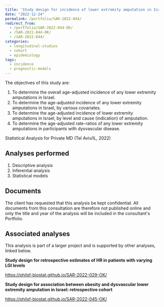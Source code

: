 ```yaml
---
title: 'Study design for incidence of lower extremity amputation in Israel: retrospective cohort'
date: "2022-12-24"
permalink: /portfolio/SAR-2022-044/
redirect_from:
  - /portfolio/SAR-2022-044-OK/
  - /SAR-2022-044-OK/
  - /SAR-2022-044/
categories:
  - longitudinal-studies
  - cohort
  - epidemiology
tags:
  - incidence
  - prognostic-models
---
```


The objectives of this study are:

1. To determine the overall age-adjusted incidence of any lower extremity amputations in Israel.
1. To determine the age-adjusted incidence of any lower extremity amputations in Israel, by various covariates.
1. To determine the age-adjusted incidence of lower extremity amputations in Israel, by level and cause (indication) of amputation.
1. To determine the age-adjusted rate-ratios of any lower extremity amputations in participants with dysvascular disease.

Statistical Analysis for Private MD (Tel Aviv/IL, 2022)
<!-- Technical Report for Private MD (Tel Aviv/IL, 2022) -->

## Analyses performed

1. Descriptive analysis
1. Inferential analysis
1. Statistical models

## Documents

<!-- The client has requested that this analysis be kept confidential until a future date, determined by the client. -->
<!-- All documents from this consultation are therefore not published online and only the title and year of the analysis will be included in the consultant's Portfolio. -->
<!-- After the agreed date is reached, the documents will be released. -->

The client has requested that this analysis be kept confidential.
All documents from this consultation are therefore not published online and only the title and year of the analysis will be included in the consultant's Portfolio.

<!-- ### Analytical Plan (SAP) -->

<!-- - [PDF][sap] -->

<!-- ### Statistical Analysis Report (SAR) -->

<!-- - [PDF][sar] -->

## Associated analyses

This analysis is part of a larger project and is supported by other analyses, linked below.

**Study design for retrospective estimates of HR in patients with varying LGI levels**

<https://philsf-biostat.github.io/SAR-2022-029-OK/>

**Study design for association between obesity and dysvascular lower extremity amputation in Israel: retrospective cohort**

<https://philsf-biostat.github.io/SAR-2022-045-OK/>

<!-- --- -->

[sap]: /files/SAP-2022-044-OK-v01.pdf
[sar]: /files/SAR-2022-044-OK-v01.pdf
